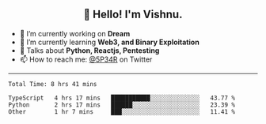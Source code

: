 <h2 align="center">👋 Hello! I'm Vishnu.</h2>


- 🔭 I’m currently working on **Dream**
- 🌱 I’m currently learning **Web3, and Binary Exploitation**
- 💬 Talks about **Python, Reactjs, Pentesting**
- 📫 How to reach me: [@5P34R](https://twitter.com/Vishnu27302693) on Twitter

---
<!--START_SECTION:waka-->

```text
Total Time: 8 hrs 41 mins

TypeScript   4 hrs 17 mins   ███████████░░░░░░░░░░░░░░   43.77 %
Python       2 hrs 17 mins   ██████░░░░░░░░░░░░░░░░░░░   23.39 %
Other        1 hr 7 mins     ███░░░░░░░░░░░░░░░░░░░░░░   11.41 %
```

<!--END_SECTION:waka-->
